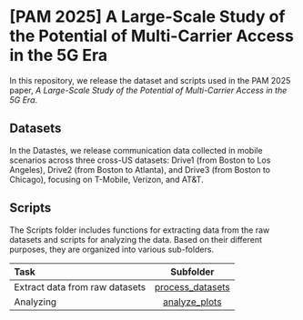 # [PAM 2025] A Large-Scale Study of the Potential of Multi-Carrier Access in the 5G Era
In this repository, we release the dataset and scripts used in the PAM 2025 paper, *A Large-Scale Study of the Potential of Multi-Carrier Access in the 5G Era*.

## Datasets

In the Datastes, we release communication data collected in mobile scenarios across three cross-US datasets: Drive1 (from Boston to Los Angeles), Drive2 (from Boston to Atlanta), and Drive3 (from Boston to Chicago), focusing on T-Mobile, Verizon, and AT&T.

## Scripts

The Scripts folder includes functions for extracting data from the raw datasets and scripts for analyzing the data. Based on their different purposes, they are organized into various sub-folders.

| Task | Subfolder |
| :--- | :---: |
| Extract data from raw datasets | [process_datasets](./process_datasets) |
| Analyzing | [analyze_plots](./analyze_plots) |
